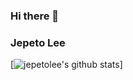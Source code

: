 ### Hi there 👋
### Jepeto Lee

[![jepetolee's github stats](https://github-readme-stats.vercel.app/api?username=jepetolee)]
